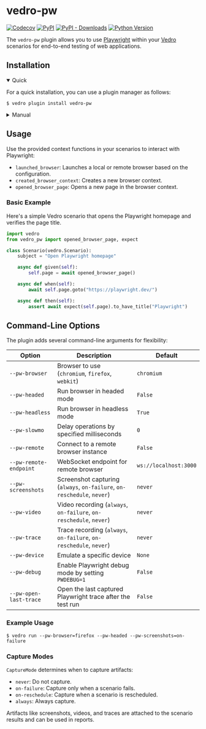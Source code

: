 # vedro-pw

[![Codecov](https://img.shields.io/codecov/c/github/vedro-universe/vedro-pw/main.svg?style=flat-square)](https://codecov.io/gh/vedro-universe/vedro-pw)
[![PyPI](https://img.shields.io/pypi/v/vedro-pw.svg?style=flat-square)](https://pypi.python.org/pypi/vedro-pw/)
[![PyPI - Downloads](https://img.shields.io/pypi/dm/vedro-pw?style=flat-square)](https://pypi.python.org/pypi/vedro-pw/)
[![Python Version](https://img.shields.io/pypi/pyversions/vedro-pw.svg?style=flat-square)](https://pypi.python.org/pypi/vedro-pw/)

The `vedro-pw` plugin allows you to use [Playwright](https://playwright.dev/) within your [Vedro](https://vedro.io/) scenarios for end-to-end testing of web applications.

## Installation

<details open>
<summary>Quick</summary>
<p>

For a quick installation, you can use a plugin manager as follows:

```shell
$ vedro plugin install vedro-pw
```

</p>
</details>

<details>
<summary>Manual</summary>
<p>

To install manually, follow these steps:

1. Install the package using pip:

```shell
$ pip3 install vedro-pw
```

2. Next, activate the plugin in your `vedro.cfg.py` configuration file:

```python
# ./vedro.cfg.py
import vedro
import vedro_pw


class Config(vedro.Config):
    class Plugins(vedro.Config.Plugins):
        class Playwright(vedro_pw.Playwright):
            enabled = True
```

</p>
</details>

## Usage

Use the provided context functions in your scenarios to interact with Playwright:

- `launched_browser`: Launches a local or remote browser based on the configuration.
- `created_browser_context`: Creates a new browser context.
- `opened_browser_page`: Opens a new page in the browser context.

### Basic Example

Here's a simple Vedro scenario that opens the Playwright homepage and verifies the page title.

```python
import vedro
from vedro_pw import opened_browser_page, expect

class Scenario(vedro.Scenario):
    subject = "Open Playwright homepage"

    async def given(self):
        self.page = await opened_browser_page()

    async def when(self):
        await self.page.goto("https://playwright.dev/")

    async def then(self):
        assert await expect(self.page).to_have_title("Playwright")
```

## Command-Line Options

The plugin adds several command-line arguments for flexibility:

| Option                 | Description                                                             | Default               |
|------------------------|-------------------------------------------------------------------------|-----------------------|
| `--pw-browser`         | Browser to use (`chromium`, `firefox`, `webkit`)                        | `chromium`            |
| `--pw-headed`          | Run browser in headed mode                                              | `False`               |
| `--pw-headless`        | Run browser in headless mode                                            | `True`                |
| `--pw-slowmo`          | Delay operations by specified milliseconds                              | `0`                   |
| `--pw-remote`          | Connect to a remote browser instance                                    | `False`               |
| `--pw-remote-endpoint` | WebSocket endpoint for remote browser                                   | `ws://localhost:3000` |
| `--pw-screenshots`     | Screenshot capturing (`always`, `on-failure`, `on-reschedule`, `never`) | `never`               |
| `--pw-video`           | Video recording (`always`, `on-failure`, `on-reschedule`, `never`)      | `never`               |
| `--pw-trace`           | Trace recording (`always`, `on-failure`, `on-reschedule`, `never`)      | `never`               |
| `--pw-device`          | Emulate a specific device                                               | `None`                |
| `--pw-debug`           | Enable Playwright debug mode by setting `PWDEBUG=1`                     | `False`               |
| `--pw-open-last-trace` | Open the last captured Playwright trace after the test run              | `False`               |

### Example Usage

```shell
$ vedro run --pw-browser=firefox --pw-headed --pw-screenshots=on-failure
```

### Capture Modes

`CaptureMode` determines when to capture artifacts:

- `never`: Do not capture.
- `on-failure`: Capture only when a scenario fails.
- `on-reschedule`: Capture when a scenario is rescheduled.
- `always`: Always capture.

Artifacts like screenshots, videos, and traces are attached to the scenario results and can be used in reports.
